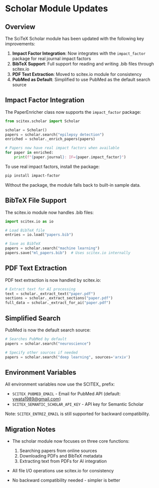 # Scholar Module Updates

## Overview
The SciTeX Scholar module has been updated with the following key improvements:

1. **Impact Factor Integration**: Now integrates with the `impact_factor` package for real journal impact factors
2. **BibTeX Support**: Full support for reading and writing .bib files through scitex.io
3. **PDF Text Extraction**: Moved to scitex.io module for consistency
4. **PubMed as Default**: Simplified to use PubMed as the default search source

## Impact Factor Integration

The PaperEnricher class now supports the `impact_factor` package:

```python
from scitex.scholar import Scholar

scholar = Scholar()
papers = scholar.search("epilepsy detection")
enriched = scholar._enrich_papers(papers)

# Papers now have real impact factors when available
for paper in enriched:
    print(f"{paper.journal}: IF={paper.impact_factor}")
```

To use real impact factors, install the package:
```bash
pip install impact-factor
```

Without the package, the module falls back to built-in sample data.

## BibTeX File Support

The scitex.io module now handles .bib files:

```python
import scitex.io as io

# Load BibTeX file
entries = io.load("papers.bib")

# Save as BibTeX
papers = scholar.search("machine learning")
papers.save("ml_papers.bib")  # Uses scitex.io internally
```

## PDF Text Extraction

PDF text extraction is now handled by scitex.io:

```python
# Extract text for AI processing
text = scholar._extract_text("paper.pdf")
sections = scholar._extract_sections("paper.pdf")
full_data = scholar._extract_for_ai("paper.pdf")
```

## Simplified Search

PubMed is now the default search source:

```python
# Searches PubMed by default
papers = scholar.search("neuroscience")

# Specify other sources if needed
papers = scholar.search("deep learning", sources='arxiv')
```

## Environment Variables

All environment variables now use the SCITEX_ prefix:
- `SCITEX_PUBMED_EMAIL` - Email for PubMed API (default: ywata1989@gmail.com)
- `SCITEX_SEMANTIC_SCHOLAR_API_KEY` - API key for Semantic Scholar

Note: `SCITEX_ENTREZ_EMAIL` is still supported for backward compatibility.

## Migration Notes

- The scholar module now focuses on three core functions:
  1. Searching papers from online sources
  2. Downloading PDFs and BibTeX metadata
  3. Extracting text from PDFs for AI integration
  
- All file I/O operations use scitex.io for consistency
- No backward compatibility needed - simpler is better